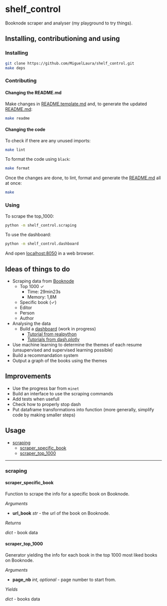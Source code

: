 # shelf_control

Booknode scraper and analyser (my playground to try things).

## Installing, contributioning and using

### Installing
```bash
git clone https://github.com/MiguelLaura/shelf_control.git
make deps
```

### Contributing

#### Changing the README.md

Make changes in [README.template.md](README.template.md) and, to generate the updated [README.md](README.md):
```bash
make readme
```

#### Changing the code

To check if there are any unused imports:
```bash
make lint
```

To format the code using `black`:
```bash
make format
```

Once the changes are done, to lint, format and generate the [README.md](README.md) all at once:
```bash
make
```

### Using

To scrape the top_1000:
```bash
python -m shelf_control.scraping
```

To use the dashboard:
```bash
python -m shelf_control.dashboard
```
And open [localhost:8050](http://localhost:8050) in a web browser.

## Ideas of things to do

* Scraping data from [Booknode](https://booknode.com)
    * Top 1000 ✓
        * Time: 29min23s
        * Memory: 1,8M
    * Specific book (✓)
    * Editor
    * Person
    * Author
* Analysing the data
    * Build a [dashboard](http://localhost:8050) (work in progress)
        * [Tutorial from realpython](https://realpython.com/python-dash/#deploy-your-dash-application-to-pythonanywhere)
        * [Tutorials from dash.plotly](https://dash.plotly.com/tutorial)
* Use machine learning to determine the themes of each resume (unsupervised and supervised learning possible)
* Build a recommandation system
* Output a graph of the books using the themes

## Improvements

* Use the progress bar from `minet`
* Build an interface to use the scraping commands
* Add tests when usefull
* Check how to properly stop dash
* Put dataframe transformations into function (more generally, simplify code by making smaller steps)

## Usage

* [scraping](#scraping)
  * [scraper_specific_book](#scraper_specific_book)
  * [scraper_top_1000](#scraper_top_1000)

---

### scraping

#### scraper_specific_book

Function to scrape the info for a specific book on Booknode.

*Arguments*

* **url_book** *str* - the url of the book on Booknode.

*Returns*

*dict* - book data

#### scraper_top_1000

Generator yielding the info for each book in the top 1000 most liked books on Booknode.

*Arguments*

* **page_nb** *int, optional* - page number to start from.

*Yields*

*dict* - books data
